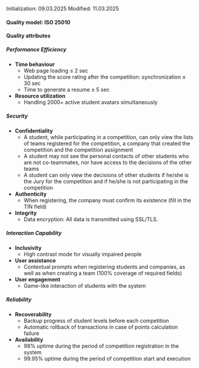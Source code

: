 Initialization: 09.03.2025
Modified: 11.03.2025
#### **Quality model**: ISO 25010
#### **Quality attributes**
##### Performance Efficiency
* **Time behaviour** 
	- Web page loading ≤ 2 sec
	- Updating the score rating after the competition: synchronization ≤ 30 sec
	- Time to generate a resume ≤ 5 sec
* **Resource utilization**
	- Handling 2000+ active student avatars simultaneously
##### Security
- **Confidentiality**
	- A student, while participating in a competition, can only view the lists of teams registered for the competition, a company that created the competition and the competition assignment
	- A student may not see the personal contacts of other students who are not co-teammates, nor have access to the decisions of the other teams
	- A student can only view the decisions of other students if he/she is the Jury for the competition and if he/she is not participating in the competition
- **Authenticity**
	- When registering, the company must confirm its existence (fill in the TIN field)
- **Integrity**
	- Data encryption: All data is transmitted using SSL/TLS.
##### Interaction Capability
- **Inclusivity**
	- High contrast mode for visually impaired people
- **User assistance**
	- Contextual prompts when registering students and companies, as well as when creating a team (100% coverage of required fields)
- **User engagement**
	- Game-like interaction of students with the system
##### Reliability
- **Recoverability** 
	- Backup progress of student levels before each competition
	- Automatic rollback of transactions in case of points calculation failure
- **Availability** 
	- 98% uptime during the period of competition registration in the system 
	- 99.95% uptime during the period of competition start and execution